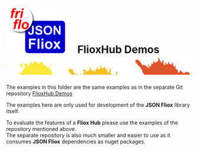 

# ![logo](../docs/images/Json-Fliox.svg)     **FlioxHub Demos**      ![SPLASH](../docs/images/paint-splatter.svg)


The examples in this folder are the same examples as in the separate Git repository
[FlioxHub.Demos](https://github.com/friflo/FlioxHub.Demos#-flioxhubdemos-)

The examples here are only used for development of the **JSON Fliox** library itself.  

To evaluate the features of a **Fliox Hub** please use the examples of the repository mentioned above.  
The separate repository is also much smaller and easier to use as it consumes **JSON Fliox** dependencies as nuget packages.

